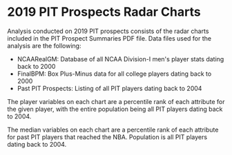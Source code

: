 # 2019 PIT Prospects Radar Charts
Analysis conducted on 2019 PIT prospects consists of the radar charts included in the PIT Prospect Summaries PDF file. Data files used for the analysis are the following:

  - NCAARealGM: Database of all NCAA Division-I men's player stats dating back to 2000
  - FinalBPM: Box Plus-Minus data for all college players dating back to 2000
  - Past PIT Prospects: Listing of all PIT players dating back to 2004

The player variables on each chart are a percentile rank of each attribute for
the given player, with the entire population being all PIT players dating back to
2004.

The median variables on each chart are a percentile rank of each attribute for
past PIT players that reached the NBA. Population is all PIT players dating
back to 2004.
